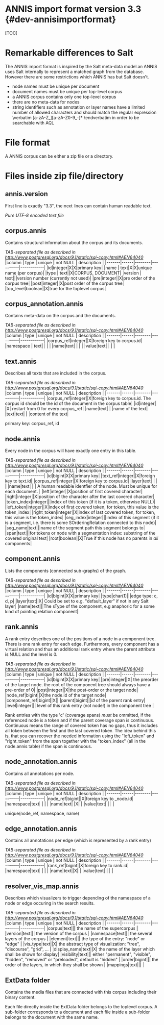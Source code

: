 ANNIS import format version 3.3 {#dev-annisimportformat}
===================================

[TOC]

Remarkable differences to Salt
==============================

The ANNIS import format is inspired by the Salt meta-data model an ANNIS uses Salt internally to represent a matched graph from the database. However there are some restrictions which ANNIS has but Salt doesn't.

* node names must be unique per document
* document names must be unique per top-level corpus
* a ANNIS corpus contains only one top-level corpus
* there are no meta-data for nodes
* string identifiers such as annotation or layer names have a limited number of allowed characters and should match the regular expression
  \verbatim
[a-zA-Z_][a-zA-Z0-9_-]*
  \endverbatim
  in order to be searchable with AQL

File format
============

A ANNIS corpus can be either a zip file or a directory.

Files inside zip file/directory
===============================

annis.version
----------------

First line is exactly "3.3", the next lines can contain human readable text.

_Pure UTF-8 encoded text file_

corpus.annis
-------------------

Contains structural information about the corpus and its documents.

_TAB-separated file as described in http://www.postgresql.org/docs/9.1/static/sql-copy.html#AEN64040_
|column | type | unique | not NULL | description |
|-------|------|--------|----------|------------|
|id|integer|X|X|primary key|
|name | text|X|X|unique name (per corpus)|
|type | text||X|CORPUS, DOCUMENT|
|version | text|||version number (currently not used)|
|pre|integer||X|pre order of the corpus tree|
|post|integer||X|post order of the corpus tree|
|top_level|boolean||X|true for the toplevel corpus|

corpus_annotation.annis
--------------------------

Contains meta-data on the corpus and the documents.

_TAB-separated file as described in http://www.postgresql.org/docs/9.1/static/sql-copy.html#AEN64040_
|column | type | unique | not NULL | description |
|-------|------|--------|----------|------------|
|corpus_ref|integer||X|foreign key to corpus.id|
|namespace | text| | | |
|name|text| | | |
|value|text| | | |

text.annis
-----------------

Describes all texts that are included in the corpus.

_TAB-separated file as described in http://www.postgresql.org/docs/9.1/static/sql-copy.html#AEN64040_
|column | type | unique | not NULL | description |
|-------|------|--------|----------|------------|
|corpus_ref|integer||X|foreign key to corpus.id. The corpus id should be the id of the document in the corpus table|
|id|integer| |X| restart from 0 for every corpus_ref|
|name|text| | |name of the text|
|text|text| | |content of the text|

primary key: corpus_ref, id

node.annis
-------------

Every node in the corpus will have exactly one entry in this table.

_TAB-separated file as described in http://www.postgresql.org/docs/9.1/static/sql-copy.html#AEN64040_
|column | type | unique | not NULL | description |
|-------|------|--------|----------|------------|
|id|bigint|X|X|primary key|
|text_ref|integer||X|foreign key to text.id|
|corpus_ref|integer||X|foreign key to corpus.id|
|layer|text| | | |
|name|text| | | A human readable identfier of the node. Must be unique for each document. |
|left|integer||X|position of first covered character|
|right|integer||X|position of the character after the last covered character|
|token_index|integer|||index of this token (if it is a token, otherwise NULL)|
|left_token|integer||X|index of first covered token, for token, this value is the token_index|
|right_token|integer||X|index of last covered token, for token, this value is the token_index|
|seg_index|integer|||index of this segment (if it is a segment, i.e. there is some SOrderingRelation connected to this node)|
|seg_name|text|||name of the segment path this segment belongs to|
|span|text|||for tokens or node with a segmentation index: substring of the covered original text|
|root|boolean||X|True if this node has no parents in *all* components|

component.annis
------------------

Lists the components (connected sub-graphs) of the graph.

_TAB-separated file as described in http://www.postgresql.org/docs/9.1/static/sql-copy.html#AEN64040_
|column | type | unique | not NULL | description |
|-------|------|--------|----------|------------|
|id|bigint|X|X|primary key|
|type|char(1)|||edge type: c, d, p|
|layer|text||X| Could be set to e.g. "default_layer" if not in any Salt layer|
|name|text|||The sType of the component, e.g anaphoric for a some kind of pointing relation component|

rank.annis
-------------

A rank entry describes one of the positions of a node in a component tree. There is one rank entry for each edge. Furthermore,
every component has a virtual relation and thus an additional rank entry where the parent attribute is NULL and the level is 0.

_TAB-separated file as described in http://www.postgresql.org/docs/9.1/static/sql-copy.html#AEN64040_
|column | type | unique | not NULL | description |
|-------|------|--------|----------|------------|
|id|bigint|X|X|primary key|
|pre|integer||X| the preorder of the target node. the root of the component tree should always have a pre-order of 0|
|post|integer||X|the post-order or the target node|
|node_ref|bigint||X|the node.id of the target node|
|component_ref|bigint||X||
|parent|bigint|||*id* of the parent rank entry|
|level|integer||| level of this rank entry (not node!) in the component tree | 

Rank entries with the type 'c' (coverage spans) *must* be ommitted, if the referenced node is a token and if the parent coverage span is continuous. Continuous means the range of covered token has no gaps, thus it includes all token between the first and the last covered token. The idea behind this is, that you can recover the needed information using the "left_token" and "right_token" from the span together with the "token_index" (all in the node.annis table) if the span is continuous.

node_annotation.annis
------------------------

Contains all annotations per node.

_TAB-separated file as described in http://www.postgresql.org/docs/9.1/static/sql-copy.html#AEN64040_
|column | type | unique | not NULL | description |
|-------|------|--------|----------|------------|
|node_ref|bigint||X|foreign key to _node.id|
|namespace|text| | | |
|name|text| |X| |
|value|text| | | |


unique(node_ref, namespace, name)

edge_annotation.annis
------------------------

Contains all annotations per edge (which is represented by a rank entry)

_TAB-separated file as described in http://www.postgresql.org/docs/9.1/static/sql-copy.html#AEN64040_
|column | type | unique | not NULL | description |
|-------|------|--------|----------|------------|
|rank_ref|bigint||X|foreign key to rank.id|
|namespace|text| | | |
|name|text||X| |
|value|text| | | |

resolver_vis_map.annis
-------------------------

Describes which visualizers to trigger depending of the namespace of a node or edge occuring in the search results.

_TAB-separated file as described in http://www.postgresql.org/docs/9.1/static/sql-copy.html#AEN64040_
|column | type | unique | not NULL | description |
|-------|------|--------|----------|------------|
|corpus|text||| the name of the supercorpus |
|version|text||| the version of the corpus |
|namespace|text||| the several layers of the  corpus |
|element|text||| the type of the entry: "node" or "edge" |
|vis_type|text||X| the abstract type of visualization: "tree", "discourse", "grid", ... |
|display_name|text||X| the name of the layer which shall be shown for display|
|visibility|text||| either "permanent", "visible", "hidden", "removed" or "preloaded", default is "hidden" |
|order|bigint||| the order of the layers, in which they shall be shown |
|mappings|text||| |

ExtData folder
---------------

Contains the media files that are connected with this corpus including their binary content.

Each file directly inside the ExtData folder belongs to the toplevel corpus.
A sub-folder corresponds to a document and each file inside a sub-folder belongs to the document with the same name.

